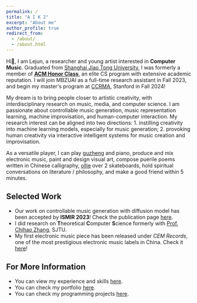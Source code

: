 ```yaml
---
permalink: /
title: "A I K 2"
excerpt: "About me"
author_profile: true
redirect_from: 
  - /about/
  - /about.html
---
```


Hi👋, I am Lejun, a researcher and young artist interested in **Computer Music**. Graduated from [Shanghai Jiao Tong University](https://en.sjtu.edu.cn/), I was formerly a member of [**ACM Honor Class**](https://acm.sjtu.edu.cn/home), an elite CS program with extensive academic reputation. I will join MBZUAI as a full-time research assistant in Fall 2023, and begin my master's program at [CCRMA](https://ccrma.stanford.edu/), Stanford in Fall 2024!

My dream is to bring people closer to artistic creativity, with interdisciplinary research on music, media, and computer science. I am passionate about controllable music generation, music representation learning, machine improvisation, and human-computer interaction. My research interest can be aligned into two directions: 1. instilling creativity into machine learning models, especially for music generation; 2. provoking human creativity via interactive intelligent systems for music creation and improvisation.

As a versatile player, I can play [guzheng](https://en.wikipedia.org/wiki/Guzheng) and piano, produce and mix electronic music, paint and design visual art, compose puerile poems written in Chinese calligraphy, [ollie](https://en.wikipedia.org/wiki/Ollie_(skateboarding)) over 2 skateboards, hold spiritual conversations on literature / philosophy, and make a good friend within 5 minutes.

## Selected Work

- Our work on controllable music generation with diffusion model has been accepted by **ISMIR 2023**! Check the publication page [here](/publications/polyffusion/).
- I did research on **T**heoretical **C**omputer **S**cience formerly with [Prof. Chihao Zhang](http://chihaozhang.com), SJTU.
- My first electronic music piece has been released under *CEM Records*, one of the most prestigious electronic music labels in China. Check it [here](/portfolio/sunset-sea/)!

## For More Information

- You can view my experience and skills [here](/cv/).
- You can check my portfolio [here](/portfolio/).
- You can check my programming projects [here](/projects/).
